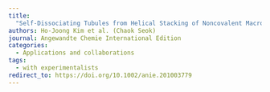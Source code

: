 ```yaml
---
title:
  "Self-Dissociating Tubules from Helical Stacking of Noncovalent Macrocycles"
authors: Ho-Joong Kim et al. (Chaok Seok)
journal: Angewandte Chemie International Edition
categories:
  - Applications and collaborations
tags:
  - with experimentalists
redirect_to: https://doi.org/10.1002/anie.201003779
---
```

